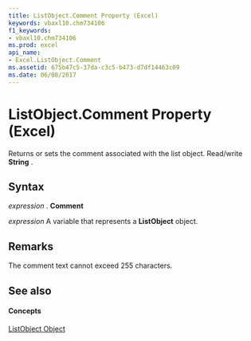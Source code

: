 ```yaml
---
title: ListObject.Comment Property (Excel)
keywords: vbaxl10.chm734106
f1_keywords:
- vbaxl10.chm734106
ms.prod: excel
api_name:
- Excel.ListObject.Comment
ms.assetid: 675b47c5-37da-c3c5-b473-d7df14463c09
ms.date: 06/08/2017
---
```



# ListObject.Comment Property (Excel)

Returns or sets the comment associated with the list object. Read/write  **String** .


## Syntax

 _expression_ . **Comment**

 _expression_ A variable that represents a **ListObject** object.


## Remarks

The comment text cannot exceed 255 characters.


## See also


#### Concepts


[ListObject Object](Excel.ListObject.md)

